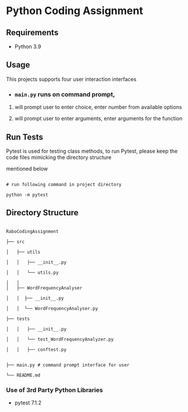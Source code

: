 # Python Coding Assignment

## Requirements

- Python 3.9 

## Usage

 
This projects supports four user interaction interfaces

- ### ```main.py``` runs on command prompt,

1. will prompt user to enter choice, enter number from available options

2. will prompt user to enter arguments, enter arguments for the function


 

## Run Tests

Pytest is used for testing class methods, to run Pytest, please keep the code files mimicking the directory structure

mentioned below

```

# run following command in project directory

python -m pytest

```

 

## Directory Structure

```

RaboCodingAssignment

├── src  

│   ├── utils 

│   │   ├── __init__.py   

│   │   └── utils.py 

│   │
│   ├── WordFrequencyAnalyser

│   │  ├── __init__.py   

│   │  └── WordFrequencyAnalyser.py                                 

├── tests 

│   │   ├── __init__.py  

│   │   └── test_WordFrequencyAnalyzer.py    

│   │   ├── conftest.py  


├── main.py # command prompt interface for user

└── README.md

```


### Use of 3rd Party Python Libraries

- pytest 7.1.2

